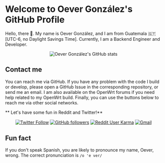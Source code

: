 # Welcome to Oever González's GitHub Profile
Hello, there 👋. My name is Oever González, and I am from Guatemala 🇬🇹 [UTC-6, no Daylight Savings Time]. Currently, I am a Backend Engineer and Developer.

<p align="center">
  <img align="center" src="https://github-readme-stats.vercel.app/api?username=NoTengoBattery&show_icons=true&count_private=true&line_height=28&theme=merko" alt="Oever González's GitHub stats"/>
</p>

## Contact me
You can reach me via GitHub. If you have any problem with the code I build or develop, please open a GitHub Issue in the corresponding repository, or send me an email. I am also available on the OpenWrt forums if you need help related to my OpenWrt build. Finally, you can use the buttons below to reach me via other social networks.

** Let's have some fun in Reddit and Twitter!**

<p align="center">
  <a href="https://twitter.com/NoTengoBattery"><img align="center" alt="Twitter Follow" src="https://img.shields.io/twitter/follow/NoTengoBattery?label=Follow%20Me%20On%20Twitter&style=social"></a>
  <a href="https://github.com/NoTengoBattery"><img align="center" alt="GitHub followers" src="https://img.shields.io/github/followers/NoTengoBattery?label=Follow%20Me%20On%20GitHub&style=social"></a>
  <a href="https://reddit.com/user/notengobattery"><img align="center" alt="Reddit User Karma" src="https://img.shields.io/reddit/user-karma/combined/notengobattery?label=Follow%20Me%20On%20Reddit&style=social"></a>
  <a href="mailto:software@notengobattery.com?subject=[GitHub] &body=Type your message here. Please start the subject with '[GitHub]' for better sorting of your messages."><img align="center" alt="Gmail" src="https://img.shields.io/static/v1?label=Developer%20Email&message=notengobattery&color=0073b1&style=social&logo=protonmail"></a>
</p>

## Fun fact
If you don't speak Spanish, you are likely to pronounce my name, Oever, wrong. The correct pronunciation is `/o 'e ver/`

<!--
**NoTengoBattery/NoTengoBattery** is a ✨ _special_ ✨ repository because its `README.md` (this file) appears on your GitHub profile.

Here are some ideas to get you started:

- 🔭 I'm currently working on ...
- 🌱 I'm currently learning ...
- 👯 I'm looking to collaborate on ...
- 🤔 I'm looking for help with ...
- 💬 Ask me about ...
- 📫 How to reach me: ...
- 😄 Pronouns: ...
- ⚡ Fun fact: ...
-->
